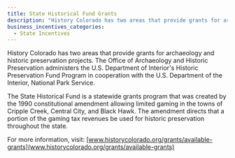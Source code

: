 ```yaml
---
title: State Historical Fund Grants
description: "History Colorado has two areas that provide grants for archaeology and historic preservation projects. The Office of Archaeology and Historic Preservation administers the U.S. Department of Interior's Historic Preservation Fund Program in cooperation with the U.S. Department of the Interior, National Park Service."
business_incentives_categories:
  - State Incentives
---
```



History Colorado has two areas that provide grants for archaeology and historic preservation projects. The Office of Archaeology and Historic Preservation administers the U.S. Department of Interior's Historic Preservation Fund Program in cooperation with the U.S. Department of the Interior, National Park Service.

The State Historical Fund is a statewide grants program that was created by the 1990 constitutional amendment allowing limited gaming in the towns of Cripple Creek, Central City, and Black Hawk.  The amendment directs that a portion of the gaming tax revenues be used for historic preservation throughout the state.

For more information, visit: [www.historycolorado.org/grants/available-grants](www.historycolorado.org/grants/available-grants)